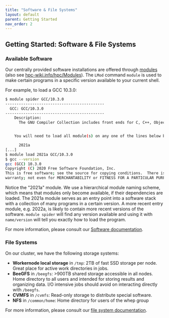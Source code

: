 ```yaml
---
title: "Software & File Systems"
layout: default
parent: Getting Started
nav_order: 2
---
```


## Getting Started: Software & File Systems

### Available Software
Our centrally provided software installations are offered through [modules](../software/modules) (also see [hpc-wiki.info/hpc/Modules](https://hpc-wiki.info/hpc/Modules)).
The `LMod` command `module` is used to make certain programs in a specific version available to your current shell.

For example, to load a GCC 10.3.0:
```bash
$ module spider GCC/10.3.0
--------------------------------------------
  GCC: GCC/10.3.0
--------------------------------------------
    Description:
      The GNU Compiler Collection includes front ends for C, C++, Objective-C, Fortran, Java, and Ada, as well as libraries for these languages (libstdc++, libgcj,...).


    You will need to load all module(s) on any one of the lines below before the "GCC/10.3.0" module is available to load.

      2021a
[...]
$ module load 2021a GCC/10.3.0
$ gcc --version
gcc (GCC) 10.3.0
Copyright (C) 2020 Free Software Foundation, Inc.
This is free software; see the source for copying conditions.  There is NO
warranty; not even for MERCHANTABILITY or FITNESS FOR A PARTICULAR PURPOSE
```

Notice the "2021a" module.
We use a hierarchical module naming scheme, which means that modules only become available, if their dependencies are loaded.
The 2021a module serves as an entry point into a software stack with a collection of many programs in a certain version.
A more recent entry module, e.g. 2022a, is likely to contain more recent versions of the software.
`module spider` will find any version available and using it with `name/version` will tell you exactly how to load the program.

For more information, please consult our [Software documentation](../software).


### File Systems
On our cluster, we have the following storage systems:

* **Workernode local storage** in `/tmp`: 2TB of fast SSD storage per node. Great place for active work directories in jobs.
* **BeeGFS** in `/beegfs`: >900TB shared storage accessible in all nodes. Home directory to all users and intended for storing results and organizing data. I/O intensive jobs should avoid on interacting directly with `/beegfs`.
* **CVMFS** in `/cvmfs`: Read-only storage to distribute special software.
* **NFS** in `/common/home`: Home directory for users of the whep group

For more information, please consult our [file system documentation](../filesystem).

